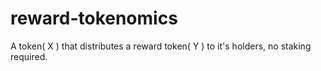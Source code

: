 # reward-tokenomics
A token( X ) that distributes a reward token( Y ) to it's holders, no staking required. 

